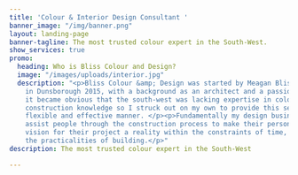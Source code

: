 ```yaml
---
title: 'Colour & Interior Design Consultant '
banner_image: "/img/banner.png"
layout: landing-page
banner-tagline: The most trusted colour expert in the South-West.
show_services: true
promo:
  heading: Who is Bliss Colour and Design?
  image: "/images/uploads/interior.jpg"
  description: "<p>Bliss Colour &amp; Design was started by Meagan Bliss BArch(Hons)
    in Dunsborough 2015, with a background as an architect and a passion for paint
    it became obvious that the south-west was lacking expertise in colour, style and
    construction knowledge so I struck out on my own to provide this service in a
    flexible and effective manner. </p><p>Fundamentally my design business aims to
    assist people through the construction process to make their personal style and
    vision for their project a reality within the constraints of time, budget and
    the practicalities of building.</p>"
description: The most trusted colour expert in the South-West

---
```

